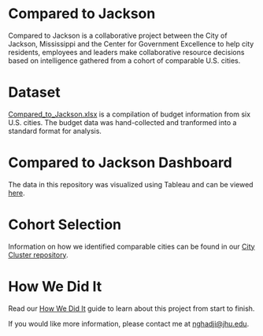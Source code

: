 # Compared to Jackson

Compared to Jackson is a collaborative project between the City of Jackson, Mississippi and the Center for Government Excellence to help city residents, employees and leaders make collaborative resource decisions based on intelligence gathered from a cohort of comparable U.S. cities.

# Dataset
[Compared_to_Jackson.xlsx](/Compared_to_Jackson.xlsx) is a compilation of budget information from six U.S. cities. The budget data was hand-collected and tranformed into a standard format for analysis.

# Compared to Jackson Dashboard
The data in this repository was visualized using Tableau and can be viewed [here](http://labs.centerforgov.org/projects/kickstarts/index_jackson.html).

# Cohort Selection
Information on how we identified comparable cities can be found in our [City Cluster repository](https://github.com/govex/city-cluster).

# How We Did It
Read our [How We Did It](https://docs.google.com/document/d/1sZ3TfcBI8kZmls6NH7yIwW1_dym_3DLieyFwvIhAtqg/edit#) guide to learn about this project from start to finish.

If you would like more information, please contact me at nghadji@jhu.edu.
